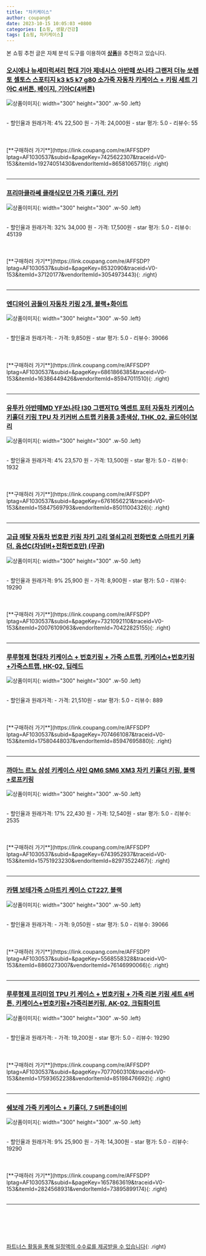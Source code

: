 ```yaml
---
title: "차키케이스"
author: coupang6
date: 2023-10-15 10:05:03 +0800
categories: [쇼핑, 생활/건강]
tags: [쇼핑, 차키케이스]
---
```


본 쇼핑 추천 글은 자체 분석 도구를 이용하여 [**상품**](https://link.coupang.com/a/bao1ui)을 추천하고 있습니다.

### [오시에나 뉴세미럭셔리 현대 기아 제네시스 아반떼 쏘나타 그랜저 더뉴 쏘렌토 셀토스 스포티지 k3 k5 k7 g80 소가죽 자동차 키케이스 + 키링 세트 기아C 4버튼, 베이지, 기아C(4버튼)](https://link.coupang.com/re/AFFSDP?lptag=AF1030537&subid=&pageKey=7425622307&traceid=V0-153&itemId=19274051430&vendorItemId=86581065719)

![상품이미지](https://thumbnail6.coupangcdn.com/thumbnails/remote/230x230ex/image/retail/images/2023/07/14/18/8/eb3050c6-f215-4967-a757-d3fb7af0bda4.jpg){: width="300" height="300" .w-50 .left}


<br>
- 할인율과 원래가격: 4%  22,500   원
- 가격: 24,000원
- star 평가: 5.0
- 리뷰수: 55
<br>
<br>
<br>
<br>
[**구매하러 가기**](https://link.coupang.com/re/AFFSDP?lptag=AF1030537&subid=&pageKey=7425622307&traceid=V0-153&itemId=19274051430&vendorItemId=86581065719){: .right}
<br>
<br>

---

### [프리마클라쎄 클래식모던 가죽 키홀더, 카키](https://link.coupang.com/re/AFFSDP?lptag=AF1030537&subid=&pageKey=8532090&traceid=V0-153&itemId=37120177&vendorItemId=3054973443)

![상품이미지](https://thumbnail8.coupangcdn.com/thumbnails/remote/230x230ex/image/product/image/vendoritem/2018/12/10/3054973443/f5d5982d-dca2-4df5-a8a7-5f6b1799c58a.jpg){: width="300" height="300" .w-50 .left}


<br>
- 할인율과 원래가격: 32%  34,000   원
- 가격: 17,500원
- star 평가: 5.0
- 리뷰수: 45139
<br>
<br>
<br>
<br>
[**구매하러 가기**](https://link.coupang.com/re/AFFSDP?lptag=AF1030537&subid=&pageKey=8532090&traceid=V0-153&itemId=37120177&vendorItemId=3054973443){: .right}
<br>
<br>

---

### [엔디와이 곰돌이 자동차 키링 2개, 블랙+화이트](https://link.coupang.com/re/AFFSDP?lptag=AF1030537&subid=&pageKey=6861866385&traceid=V0-153&itemId=16386449426&vendorItemId=85947011510)

![상품이미지](https://thumbnail6.coupangcdn.com/thumbnails/remote/230x230ex/image/vendor_inventory/b843/3fc7f2791402cedcd0feb9e0f6325100f774895e62d532e62a2222a3cf32.jpg){: width="300" height="300" .w-50 .left}


<br>
- 할인율과 원래가격: 
- 가격: 9,850원
- star 평가: 5.0
- 리뷰수: 39066
<br>
<br>
<br>
<br>
[**구매하러 가기**](https://link.coupang.com/re/AFFSDP?lptag=AF1030537&subid=&pageKey=6861866385&traceid=V0-153&itemId=16386449426&vendorItemId=85947011510){: .right}
<br>
<br>

---

### [유투카 아반떼MD YF쏘나타 I30 그랜저TG 엑센트 포터 자동차 키케이스 키홀더 키링 TPU 차 키커버 스트랩 키용품 3종색상, THK_02, 골드아이보리](https://link.coupang.com/re/AFFSDP?lptag=AF1030537&subid=&pageKey=6761656221&traceid=V0-153&itemId=15847569793&vendorItemId=85011004326)

![상품이미지](https://thumbnail10.coupangcdn.com/thumbnails/remote/230x230ex/image/vendor_inventory/7bbb/1e0784a6bbeaaa9d8765f41a1f5a56294b96e4269aeb88eb9212d446b7a1.jpg){: width="300" height="300" .w-50 .left}


<br>
- 할인율과 원래가격: 4%  23,570   원
- 가격: 13,500원
- star 평가: 5.0
- 리뷰수: 1932
<br>
<br>
<br>
<br>
[**구매하러 가기**](https://link.coupang.com/re/AFFSDP?lptag=AF1030537&subid=&pageKey=6761656221&traceid=V0-153&itemId=15847569793&vendorItemId=85011004326){: .right}
<br>
<br>

---

### [고급 메탈 자동차 번호판 키링 차키 고리 열쇠고리 전화번호 스마트키 키홀더, 옵션C(차넘버+전화번호만) (무광)](https://link.coupang.com/re/AFFSDP?lptag=AF1030537&subid=&pageKey=7321092110&traceid=V0-153&itemId=20076109063&vendorItemId=70422825155)

![상품이미지](https://thumbnail10.coupangcdn.com/thumbnails/remote/230x230ex/image/vendor_inventory/cc7b/1ad85eec049eb35d2cf9520b39f4b84dd111ad65f58e847c289aaa2002c1.jpg){: width="300" height="300" .w-50 .left}


<br>
- 할인율과 원래가격: 9%  25,900   원
- 가격: 8,900원
- star 평가: 5.0
- 리뷰수: 19290
<br>
<br>
<br>
<br>
[**구매하러 가기**](https://link.coupang.com/re/AFFSDP?lptag=AF1030537&subid=&pageKey=7321092110&traceid=V0-153&itemId=20076109063&vendorItemId=70422825155){: .right}
<br>
<br>

---

### [루루형제 현대차 키케이스 + 번호키링 + 가죽 스트랩, 키케이스+번호키링+가죽스트랩, HK-02, 딥레드](https://link.coupang.com/re/AFFSDP?lptag=AF1030537&subid=&pageKey=7074661087&traceid=V0-153&itemId=17580448037&vendorItemId=85947695880)

![상품이미지](https://thumbnail9.coupangcdn.com/thumbnails/remote/230x230ex/image/rs_quotation_api/bu9q2guf/bdbf4111820640a493819dadb46595c0.jpg){: width="300" height="300" .w-50 .left}


<br>
- 할인율과 원래가격: 
- 가격: 21,510원
- star 평가: 5.0
- 리뷰수: 889
<br>
<br>
<br>
<br>
[**구매하러 가기**](https://link.coupang.com/re/AFFSDP?lptag=AF1030537&subid=&pageKey=7074661087&traceid=V0-153&itemId=17580448037&vendorItemId=85947695880){: .right}
<br>
<br>

---

### [까마느 르노 삼성 키케이스 샤인 QM6 SM6 XM3 차키 키홀더 키링, 블랙+로프키링](https://link.coupang.com/re/AFFSDP?lptag=AF1030537&subid=&pageKey=6743952937&traceid=V0-153&itemId=15751923230&vendorItemId=82973522467)

![상품이미지](https://thumbnail8.coupangcdn.com/thumbnails/remote/230x230ex/image/vendor_inventory/0173/9ada0748754313a900d17eb547b06e664bd927400675b8574da59b9d65e1.jpg){: width="300" height="300" .w-50 .left}


<br>
- 할인율과 원래가격: 17%  22,430   원
- 가격: 12,540원
- star 평가: 5.0
- 리뷰수: 2535
<br>
<br>
<br>
<br>
[**구매하러 가기**](https://link.coupang.com/re/AFFSDP?lptag=AF1030537&subid=&pageKey=6743952937&traceid=V0-153&itemId=15751923230&vendorItemId=82973522467){: .right}
<br>
<br>

---

### [카템 보테가죽 스마트키 케이스 CT227, 블랙](https://link.coupang.com/re/AFFSDP?lptag=AF1030537&subid=&pageKey=5568558328&traceid=V0-153&itemId=8860273007&vendorItemId=76146990066)

![상품이미지](https://thumbnail10.coupangcdn.com/thumbnails/remote/230x230ex/image/rs_quotation_api/3fnffutn/6d60c06b94e6441ba4f1192470f7a1a3.jpg){: width="300" height="300" .w-50 .left}


<br>
- 할인율과 원래가격: 
- 가격: 9,050원
- star 평가: 5.0
- 리뷰수: 39066
<br>
<br>
<br>
<br>
[**구매하러 가기**](https://link.coupang.com/re/AFFSDP?lptag=AF1030537&subid=&pageKey=5568558328&traceid=V0-153&itemId=8860273007&vendorItemId=76146990066){: .right}
<br>
<br>

---

### [루루형제 프리미엄 TPU 키 케이스 + 번호키링 + 가죽 리본 키링 세트 4버튼, 키케이스+번호키링+가죽리본키링, AK-02, 크림화이트](https://link.coupang.com/re/AFFSDP?lptag=AF1030537&subid=&pageKey=7077060310&traceid=V0-153&itemId=17593652238&vendorItemId=85198476692)

![상품이미지](https://thumbnail6.coupangcdn.com/thumbnails/remote/230x230ex/image/vendor_inventory/0f51/f0eb3301566de37bb99f54fe8fb0934f8f8190285c1d48bd113d555d440a.jpg){: width="300" height="300" .w-50 .left}


<br>
- 할인율과 원래가격: 
- 가격: 19,200원
- star 평가: 5.0
- 리뷰수: 19290
<br>
<br>
<br>
<br>
[**구매하러 가기**](https://link.coupang.com/re/AFFSDP?lptag=AF1030537&subid=&pageKey=7077060310&traceid=V0-153&itemId=17593652238&vendorItemId=85198476692){: .right}
<br>
<br>

---

### [쉐보레 가죽 키케이스 + 키홀더, 7 5버튼네이비](https://link.coupang.com/re/AFFSDP?lptag=AF1030537&subid=&pageKey=1657863619&traceid=V0-153&itemId=2824568931&vendorItemId=73895899174)

![상품이미지](https://thumbnail7.coupangcdn.com/thumbnails/remote/230x230ex/image/retail/images/2021/02/09/17/1/5877e6a0-f951-4f5a-baa5-a7bbd992f3cb.jpg){: width="300" height="300" .w-50 .left}


<br>
- 할인율과 원래가격: 9%  25,900   원
- 가격: 14,300원
- star 평가: 5.0
- 리뷰수: 19290
<br>
<br>
<br>
<br>
[**구매하러 가기**](https://link.coupang.com/re/AFFSDP?lptag=AF1030537&subid=&pageKey=1657863619&traceid=V0-153&itemId=2824568931&vendorItemId=73895899174){: .right}
<br>
<br>

---
<br><br><br><br><br> [파트너스 활동을 통해 일정액의 수수료를 제공받을 수 있습니다](https://link.coupang.com/a/bao1ui){: .right}